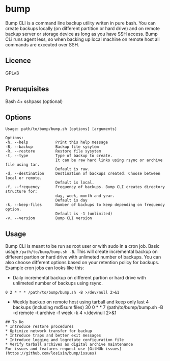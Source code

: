 # bump
Bump CLI is a command line backup utility writen in pure bash. You can create backups locally (on  different partition or hard drive) and on remote backup server or storage device as long as you have SSH access. Bump CLi runs agent less, so when backing up local machine on remote host all commands are exceuted over SSH.
## Licence
GPLv3 
## Preruquisites
Bash 4+
sshpass (optional)
## Options
```
Usage: path/to/bump/bump.sh [options] [arguments]

Options:
-h, --help            Print this help message
-B, --backup          Backup file sysytem
-R, --restore         Restore file sysytem
-t, --type            Type of backup to create.
                      It can be raw hard links using rsync or archive file using tar.
                      Default is raw.
-d, --destination     Destination of backups created. Choose between local or remote.
                      Default is local.
-f, --frequency       Frequency of backups. Bump CLI creates directory structure for:
                      day, week, month and year.
                      Default is day
-k, --keep-files      Number of backups to keep depending on frequency option.
                      Default is -1 (unlimited)
-v, --version         Bump CLI version
```
## Usage
Bump CLI is meant to be run as root user or with sudo in a cron job. 
Basic usage `/path/to/bump/bump.sh -B`. This will create incremental backup on different partion or hard drive with unlimeted number of backups. You can also choose different options based on your retention policy for backups. Example cron jobs can looks like this:
* Daily incremental backup on different partion or hard drive with unlimeted number of backups using rsync.
```
0 2 * * * /path/to/bump/bump.sh -B >/dev/null 2>&1
```
* Weekly backup on remote host using tarball and keep only last 4 backups (including md5sum files)
30 0 * * 7 /path/to/bump/bump.sh -B -d remote -t archive -f week -k 4 >/dev/null 2>&1

```
## To Do
* Introduce restore procedures
* Optimize network transfer for backup
* Introduce traps and better exit messages
* Introduce logging and logrotate configuration file
* Verify tarball archives as digital archive maintenance
For issues and features request use [GitHUb issues](https://github.com/losisin/bump/issues)
